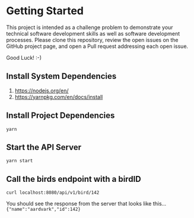 # Getting Started

This project is intended as a challenge problem to demonstrate your technical software development skills as well as software development processes. Please clone this repository, review the open issues on the GitHub project page, and open a Pull request addressing each open issue.

Good Luck! :-)

## Install System Dependencies

1. https://nodejs.org/en/
2. https://yarnpkg.com/en/docs/install

## Install Project Dependencies

`yarn`

## Start the API Server

`yarn start`

## Call the birds endpoint with a birdID

`curl localhost:8080/api/v1/bird/142`

You should see the response from the server that looks like this...
`{"name":"aardvark","id":142}`
